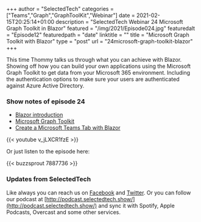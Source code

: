 +++
author = "SelectedTech"
categories = ["Teams","Graph","GraphToolKit","Webinar"]
date = 2021-02-15T20:25:14+01:00
description = "SelectedTech Webinar 24 Microsoft Graph Toolkit in Blazor"
featured = "/img/2021/Episode024.jpg"
featuredalt = "Episode12"
featuredpath = "date"
linktitle = ""
title = "Microsoft Graph Toolkit with Blazor"
type = "post"
url = "24microsoft-graph-toolkit-blazor"
+++

This time Thommy talks us through what you can achieve with Blazor. Showing off how you can build your own applications using the Microsoft Graph Toolkit to get data from your Microsoft 365 environment. Including the authentication options to make sure your users are authenticated against Azure Active Directory.

### Show notes of episode 24

- [Blazor introduction](https://dotnet.microsoft.com/apps/aspnet/web-apps/blazor)
- [Microsoft Graph Toolkit](https://docs.microsoft.com/en-us/graph/toolkit/overview)
- [Create a Microsoft Teams Tab with Blazor](https://thomy.tech/microsoft-teams-tab-with-blazor/)

{{< youtube v_jLXCR1fzE >}}

Or just listen to the episode here:

{{< buzzsprout 7887736 >}}

### Updates from SelectedTech

Like always you can reach us on [Facebook](https://www.facebook.com/SelectedTechPage/) and [Twitter](https://twitter.com/selectedtech). Or you can follow our podcast at [http://podcast.selectedtech.show/](http://podcast.selectedtech.show/) and sync it with Spotify, Apple Podcasts, Overcast and some other services.

